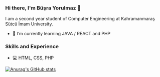 ### Hi there, I'm Büşra Yorulmaz 👋
I am a second year student of Computer Engineering at Kahramanmaraş Sütcü İmam University.

- 🌱 I’m currently learning JAVA / REACT  and PHP

### Skills and Experience
* 💻 HTML, CSS, PHP

[![Anurag's GitHub stats](https://github-readme-stats.vercel.app/api?username=Busra-Yorulmaz)](https://github.com/Busra-Yorulmaz/github-readme-stats)


